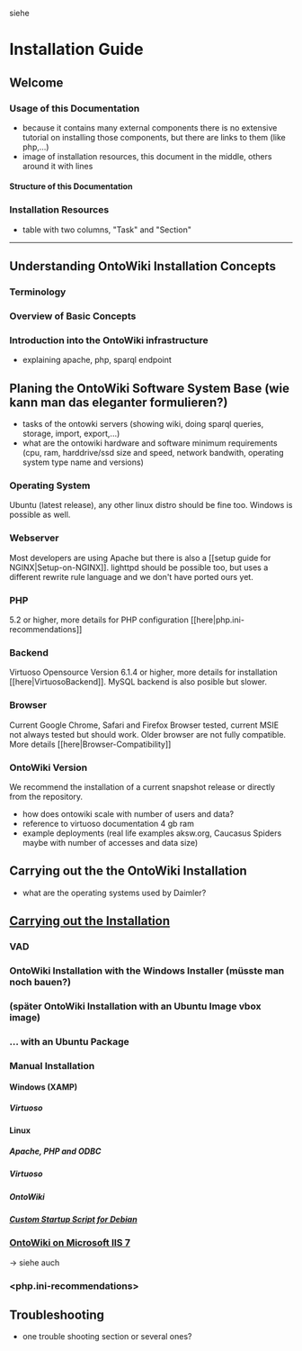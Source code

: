 siehe <Handbooks>

# Installation Guide

## Welcome

### Usage of this Documentation

- because it contains many external components there is no extensive tutorial on installing those components, but there are links to them (like php,...)
- image of installation resources, this document in the middle, others around it with lines

#### Structure of this Documentation

### Installation Resources

- table with two columns, "Task" and "Section"
----------------------      -------------------------------------------------------------------


## Understanding OntoWiki Installation Concepts

### Terminology
### Overview of Basic Concepts
### Introduction into the OntoWiki infrastructure
- explaining apache, php, sparql endpoint

## Planing the OntoWiki Software System Base (wie kann man das eleganter formulieren?)

- tasks of the ontowki servers (showing wiki, doing sparql queries, storage, import, export,...)
- what are the ontowiki hardware and software minimum requirements (cpu, ram, harddrive/ssd size and speed, network bandwith, operating system type name and versions)
### Operating System

Ubuntu (latest release), any other linux distro should be fine too. Windows is possible as well.

### Webserver
Most developers are using Apache but there is also a [[setup guide for NGINX|Setup-on-NGINX]]. lighttpd should be possible too, but uses a different rewrite rule language and we don't have ported ours yet.

### PHP
5.2 or higher, more details for PHP configuration [[here|php.ini-recommendations]]

### Backend
Virtuoso Opensource Version 6.1.4 or higher, more details for installation [[here|VirtuosoBackend]]. MySQL backend is also posible but slower.

### Browser
Current Google Chrome, Safari and Firefox Browser tested, current MSIE not always tested but should work. Older browser are not fully compatible. More details [[here|Browser-Compatibility]]

### OntoWiki Version
We recommend the installation of a current snapshot release or directly from the repository.

- how does ontowiki scale with number of users and data? 
- reference to virtuoso documentation
4 gb ram
- example deployments (real life examples aksw.org, Caucasus Spiders maybe with number of accesses and data size)

## Carrying out the the OntoWiki Installation

- what are the operating systems used by Daimler?

## [Carrying out the Installation](Carrying-out-the-Installation)

### VAD
### OntoWiki Installation with the Windows Installer (müsste man noch bauen?)
### (später OntoWiki Installation with an Ubuntu Image vbox image)
### ... with an Ubuntu Package
### Manual Installation
#### Windows (XAMP)
##### Virtuoso
#### Linux
##### Apache, PHP and ODBC
##### Virtuoso
##### OntoWiki
##### [Custom Startup Script for Debian](Custom-startup-script-for-Debian)
### [OntoWiki on Microsoft IIS 7](Install-on-IIS)
-> siehe auch <GetOntoWikiUsers>
### <php.ini-recommendations>
## Troubleshooting
- one trouble shooting section or several ones?
<Setup>
<Setup-on-NGINX>
<SetupDevelopers>
<VirtuosoBackend>

